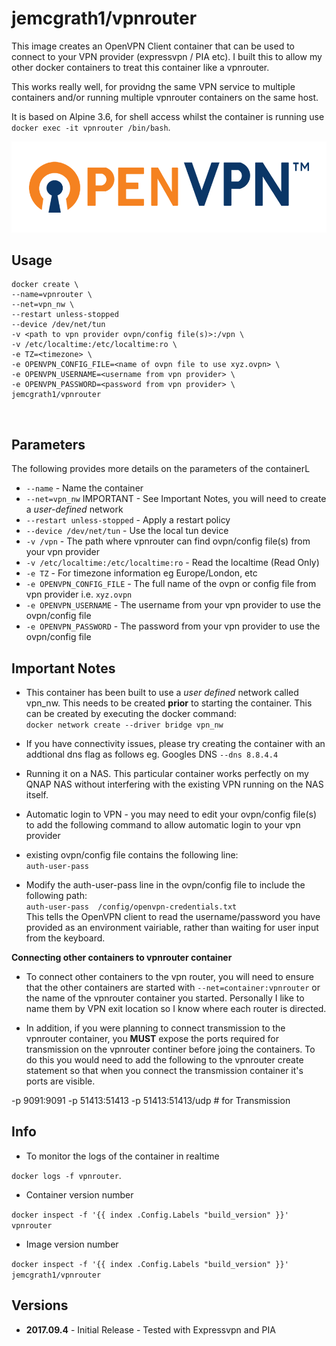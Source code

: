 # jemcgrath1/vpnrouter


This image creates an OpenVPN Client container that can be used to connect to your VPN provider (expressvpn / PIA etc). I built this to allow my other docker containers to treat this container like a vpnrouter.

This works really well, for providng the same VPN service to multiple containers and/or running multiple vpnrouter containers on the same host.

It is based on Alpine 3.6, for shell access whilst the container is running use `docker exec -it vpnrouter /bin/bash`.

![OpenVPN](https://raw.githubusercontent.com/jemcgrath1/vpnrouter/master/openvpntech_logo1.png)

## Usage

```
docker create \
--name=vpnrouter \
--net=vpn_nw \
--restart unless-stopped
--device /dev/net/tun
-v <path to vpn provider ovpn/config file(s)>:/vpn \
-v /etc/localtime:/etc/localtime:ro \
-e TZ=<timezone> \
-e OPENVPN_CONFIG_FILE=<name of ovpn file to use xyz.ovpn> \
-e OPENVPN_USERNAME=<username from vpn provider> \
-e OPENVPN_PASSWORD=<password from vpn provider> \
jemcgrath1/vpnrouter
```
  <br />

## Parameters

The following provides more details on the parameters of the containerL
* `--name` - Name the container
* `--net=vpn_nw` IMPORTANT - See Important Notes, you will need to create a *user-defined* network
* `--restart unless-stopped` - Apply a restart policy
* `--device /dev/net/tun` - Use the local tun device
* `-v /vpn` - The path where vpnrouter can find ovpn/config file(s) from your vpn provider
* `-v /etc/localtime:/etc/localtime:ro` - Read the localtime (Read Only)
* `-e TZ` - For timezone information eg Europe/London, etc
* `-e OPENVPN_CONFIG_FILE` - The full name of the ovpn or config file from vpn provider i.e. `xyz.ovpn`
* `-e OPENVPN_USERNAME` - The username from your vpn provider to use the ovpn/config file
* `-e OPENVPN_PASSWORD` - The password from your vpn provider to use the ovpn/config file



## Important Notes

* This container has been built to use a *user defined* network called vpn_nw. This needs to be created **prior** to starting the container.
This can be created by executing the docker command:  
 `docker network create --driver bridge vpn_nw`

* If you have connectivity issues, please try creating the container with an addtional dns flag as follows eg. Googles DNS `--dns 8.8.4.4`

* Running it on a NAS. This particular container works perfectly on my QNAP NAS without interfering with the existing VPN running on the NAS itself.

* Automatic login to VPN - you may need to edit your ovpn/config file(s) to add the following command to allow automatic login to your vpn provider

 * existing ovpn/config file contains the following line:  
`auth-user-pass`

 * Modify the auth-user-pass line in the ovpn/config file to include the following path:  
 `auth-user-pass  /config/openvpn-credentials.txt`  
 This tells the OpenVPN client to read the username/password you have provided as an environment vairiable, rather than waiting for user input from the keyboard.


**Connecting other containers to vpnrouter container**
* To connect other containers to the vpn router, you will need to ensure that the other containers are started with `--net=container:vpnrouter` or the name of the vpnrouter container you started. Personally I like to name them by VPN exit location so I know where each router is directed.

* In addition, if you were planning to connect transmission to the vpnrouter container, you **MUST** expose the ports required for transmission on the vpnrouter continer before joing the containers.
To do this you would need to add the following to the vpnrouter create statement so that when you connect the transmission container it's ports are visible.

-p 9091:9091 -p 51413:51413 -p 51413:51413/udp # for Transmission


## Info

* To monitor the logs of the container in realtime

`docker logs -f vpnrouter`.

* Container version number

`docker inspect -f '{{ index .Config.Labels "build_version" }}' vpnrouter`

* Image version number

`docker inspect -f '{{ index .Config.Labels "build_version" }}' jemcgrath1/vpnrouter`

## Versions

+ **2017.09.4** - Initial Release - Tested with Expressvpn and PIA
